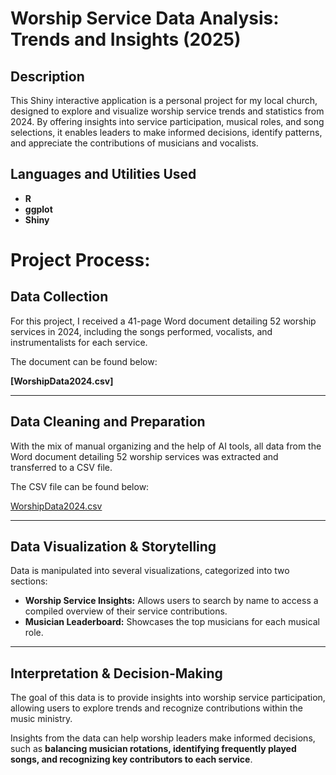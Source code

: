 <h1>Worship Service Data Analysis: Trends and Insights (2025)</h1>


<h2>Description</h2>
This Shiny interactive application is a personal project for my local church, designed to explore and visualize worship service trends and statistics from 2024. By offering insights into service participation, musical roles, and song selections, it enables leaders to make informed decisions, identify patterns, and appreciate the contributions of musicians and vocalists.
<br />


<h2>Languages and Utilities Used</h2>

- <b>R</b> 
- <b>ggplot</b>
- <b>Shiny</b>


<h1>Project Process:</h1>

## Data Collection
For this project, I received a 41-page Word document detailing 52 worship services in 2024, including the songs performed, vocalists, and instrumentalists for each service.

The document can be found below:

**[WorshipData2024.csv]**

---

## Data Cleaning and Preparation
With the mix of manual organizing and the help of AI tools, all data from the Word document detailing 52 worship services was extracted and transferred to a CSV file.

The CSV file can be found below:

[WorshipData2024.csv](https://hexagon-cow-j6hr.squarespace.com/s/FCCWorshipData.csv)

---

## Data Visualization & Storytelling
Data is manipulated into several visualizations, categorized into two sections:

- **Worship Service Insights:** Allows users to search by name to access a compiled overview of their service contributions.
- **Musician Leaderboard:** Showcases the top musicians for each musical role.

---

## Interpretation & Decision-Making
The goal of this data is to provide insights into worship service participation, allowing users to explore trends and recognize contributions within the music ministry.

Insights from the data can help worship leaders make informed decisions, such as **balancing musician rotations, identifying frequently played songs, and recognizing key contributors to each service**.
